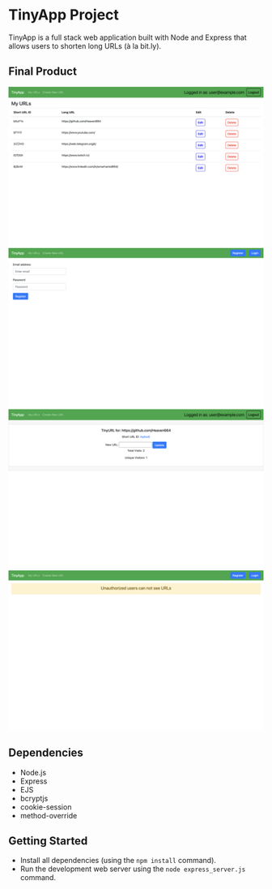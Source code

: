 # TinyApp Project

TinyApp is a full stack web application built with Node and Express that allows users to shorten long URLs (à la bit.ly).

## Final Product

![Screenshot of URLs page](https://github.com/Heaven664/tinyapp/blob/main/docs/main-page.png?raw=true)
![Screenshot of register page](https://github.com/Heaven664/tinyapp/blob/main/docs/register.png?raw=true)
![Screenshot of url edit page](https://github.com/Heaven664/tinyapp/blob/main/docs/url-edit.png?raw=true)
![Screenshot of URLs page for not authorized users](https://github.com/Heaven664/tinyapp/blob/main/docs/urls-logout.png?raw=true)

## Dependencies

- Node.js
- Express
- EJS
- bcryptjs
- cookie-session
- method-override

## Getting Started

- Install all dependencies (using the `npm install` command).
- Run the development web server using the `node express_server.js` command.